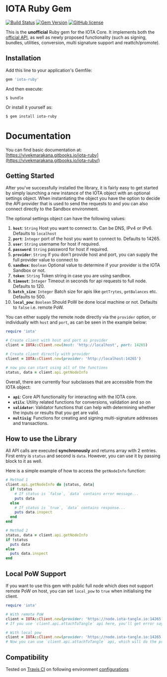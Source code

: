 # IOTA Ruby Gem

[![Build Status](https://travis-ci.org/vivekmarakana/iota.lib.rb.svg?branch=master)](https://travis-ci.org/vivekmarakana/iota.lib.rb) [![Gem Version](https://badge.fury.io/rb/iota-ruby.svg)](https://badge.fury.io/rb/iota-ruby) [![GitHub license](https://img.shields.io/badge/license-MIT-blue.svg)](https://raw.githubusercontent.com/vivekmarakana/iota.lib.rb/master/LICENSE)

This is the **unofficial** Ruby gem for the IOTA Core. It implements both the [official API](https://iota.readme.io/), as well as newly proposed functionality (such as signing, bundles, utilities, conversion, multi signature support and reattch/promote).

## Installation

Add this line to your application's Gemfile:

```ruby
gem 'iota-ruby'
```

And then execute:

    $ bundle

Or install it yourself as:

    $ gem install iota-ruby


# Documentation

You can find basic documentation at: [https://vivekmarakana.gitbooks.io/iota-ruby](https://vivekmarakana.gitbooks.io/iota-ruby/)


## Getting Started

After you've successfully installed the library, it is fairly easy to get started by simply launching a new instance of the IOTA object with an optional settings object. When instantiating the object you have the option to decide the API provider that is used to send the requests to and you can also connect directly to the Sandbox environment.

The optional settings object can have the following values:

1. **`host`**: `String` Host you want to connect to. Can be DNS, IPv4 or IPv6. Defaults to `localhost `
2. **`port`**: `Integer` port of the host you want to connect to. Defaults to 14265.
2. **`user`**: `String` username for host if required.
2. **`password`**: `String` password for host if required.
3. **`provider`**: `String` If you don't provide host and port, you can supply the full provider value to connect to
4. **`sandbox`**: `Boolean` Optional value to determine if your provider is the IOTA Sandbox or not.
5. **`token`**: `String` Token string in case you are using sandbox.
5. **`timeout`**: `Integer` Timeout in seconds for api requests to full node. Defaults to 120.
5. **`batch_size`**: `Integer` Batch size for apis like `getTrytes`, `getBalances` etc. Defaults to 500.
5. **`local_pow`**: `Boolean` Should PoW be done local machine or not. Defaults to `false` i.e. remote PoW.

You can either supply the remote node directly via the `provider` option, or individually with `host` and `port`, as can be seen in the example below:

```ruby
require 'iota'

# Create client with host and port as provider
client = IOTA::Client.new(host: 'http://localhost', port: 14265)

# Create client directly with provider
client = IOTA::Client.new(provider: 'http://localhost:14265')

# now you can start using all of the functions
status, data = client.api.getNodeInfo
```

Overall, there are currently four subclasses that are accessible from the IOTA object:
- **`api`**: Core API functionality for interacting with the IOTA core.
- **`utils`**: Utility related functions for conversions, validation and so on
- **`validator`**: Validator functions that can help with determining whether the inputs or results that you get are valid.
- **`multisig`**: Functions for creating and signing multi-signature addresses and transactions.


## How to use the Library

All API calls are executed **synchronously** and returns array with 2 entries. First entry is `status` and second is `data`. However, you can use it by passing block to it as well.

Here is a simple example of how to access the `getNodeInfo` function:

```ruby
# Method 1
client.api.getNodeInfo do |status, data|
  if !status
    # If status is `false`, `data` contains error message...
    puts data
  else
    # If status is `true`, `data` contains response...
    puts data.inspect
  end
end

# Method 2
status, data = client.api.getNodeInfo
if !status
  puts data
else
  puts data.inspect
end
```

## Local PoW Support

If you want to use this gem with public full node which does not support remote PoW on host, you can set `local_pow` to `true` when initialising the client.

```ruby
require 'iota'

# With remote PoW
client = IOTA::Client.new(provider: 'https://node.iota-tangle.io:14265')
# If you use `client.api.attachToTangle` api here, you'll get error saying that attachToTangle command is not allowed

# With local pow
client = IOTA::Client.new(provider: 'https://node.iota-tangle.io:14265', local_pow: true)
# Now you can use `client.api.attachToTangle` api, which will do the proof-of-work on transaction and return the trytes that needs to be broadcasted
```

## Compatibility

Tested on [Travis CI](https://travis-ci.org/vivekmarakana/iota.lib.rb) on following environment [configurations](https://github.com/vivekmarakana/iota.lib.rb/blob/master/.travis.yml)